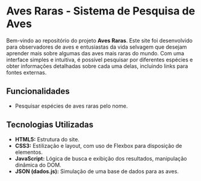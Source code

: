 # Aves Raras - Sistema de Pesquisa de Aves

Bem-vindo ao repositório do projeto **Aves Raras**. 
Este site foi desenvolvido para observadores de aves e entusiastas da vida selvagem que desejam aprender mais sobre algumas das aves mais raras do mundo. 
Com uma interface simples e intuitiva, é possível pesquisar por diferentes espécies e obter informações detalhadas sobre cada uma delas, incluindo links para fontes externas.

## Funcionalidades

- Pesquisar espécies de aves raras pelo nome.

## Tecnologias Utilizadas

- **HTML5:** Estrutura do site.
- **CSS3:** Estilização e layout, com uso de Flexbox para disposição de elementos.
- **JavaScript:** Lógica de busca e exibição dos resultados, manipulação dinâmica do DOM.
- **JSON (dados.js):** Simulação de uma base de dados para as aves.


